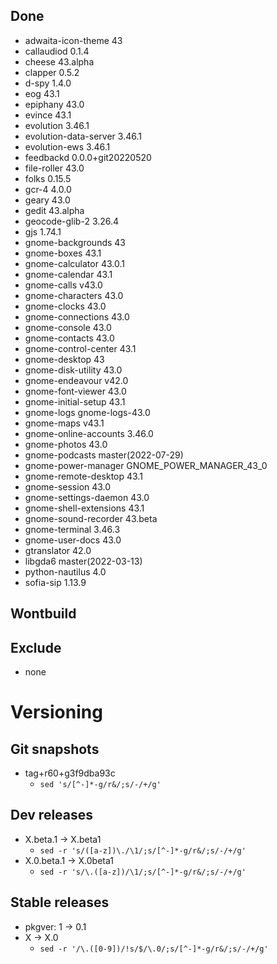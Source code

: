 ## Done
- adwaita-icon-theme 43
- callaudiod 0.1.4
- cheese 43.alpha
- clapper 0.5.2
- d-spy 1.4.0
- eog 43.1
- epiphany 43.0
- evince 43.1
- evolution 3.46.1
- evolution-data-server 3.46.1
- evolution-ews 3.46.1
- feedbackd 0.0.0+git20220520
- file-roller 43.0
- folks 0.15.5
- gcr-4 4.0.0
- geary 43.0
- gedit 43.alpha
- geocode-glib-2 3.26.4
- gjs 1.74.1
- gnome-backgrounds 43
- gnome-boxes 43.1
- gnome-calculator 43.0.1
- gnome-calendar 43.1
- gnome-calls v43.0
- gnome-characters 43.0
- gnome-clocks 43.0
- gnome-connections 43.0
- gnome-console 43.0
- gnome-contacts 43.0
- gnome-control-center 43.1
- gnome-desktop 43
- gnome-disk-utility 43.0
- gnome-endeavour v42.0
- gnome-font-viewer 43.0
- gnome-initial-setup 43.1
- gnome-logs gnome-logs-43.0
- gnome-maps v43.1
- gnome-online-accounts 3.46.0
- gnome-photos 43.0
- gnome-podcasts master(2022-07-29)
- gnome-power-manager GNOME_POWER_MANAGER_43_0
- gnome-remote-desktop 43.1
- gnome-session 43.0
- gnome-settings-daemon 43.0
- gnome-shell-extensions 43.1
- gnome-sound-recorder 43.beta
- gnome-terminal 3.46.3
- gnome-user-docs 43.0
- gtranslator 42.0
- libgda6 master(2022-03-13)
- python-nautilus 4.0
- sofia-sip 1.13.9

## Wontbuild

## Exclude
- none

# Versioning
## Git snapshots
* tag+r60+g3f9dba93c
  * `sed 's/[^-]*-g/r&/;s/-/+/g'`

## Dev releases
* X.beta.1 -> X.beta1
  * `sed -r 's/([a-z])\./\1/;s/[^-]*-g/r&/;s/-/+/g'`
* X.0.beta.1 -> X.0beta1
  * `sed -r 's/\.([a-z])/\1/;s/[^-]*-g/r&/;s/-/+/g'`

## Stable releases
* pkgver: 1 -> 0.1
* X -> X.0
  * `sed -r '/\.([0-9])/!s/$/\.0/;s/[^-]*-g/r&/;s/-/+/g'`